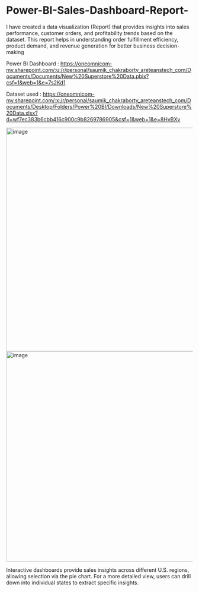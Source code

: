 # Power-BI-Sales-Dashboard-Report-

I have created a data visualization (Report) that provides insights into sales performance, customer orders, and profitability trends based on the dataset. This report helps in understanding order fulfillment efficiency, product demand, and revenue generation for better business decision-making

Power BI Dashboard : https://oneomnicom-my.sharepoint.com/:u:/r/personal/saumik_chakraborty_areteanstech_com/Documents/Documents/New%20Superstore%20Data.pbix?csf=1&web=1&e=7s2Kd1

Dataset used : https://oneomnicom-my.sharepoint.com/:x:/r/personal/saumik_chakraborty_areteanstech_com/Documents/Desktop/Folders/Power%20BI/Downloads/New%20Superstore%20Data.xlsx?d=wf7ec383b6cbb416c900c9b8269786905&csf=1&web=1&e=8HvBXv

<img width="602" alt="image" src="https://github.com/user-attachments/assets/e5c9830e-afba-4772-bc2d-702814e3da0b" />
<img width="566" alt="image" src="https://github.com/user-attachments/assets/20425245-560e-4197-9703-bd2741106baa" />

Interactive dashboards provide sales insights across different U.S. regions, allowing selection via the pie chart. For a more detailed view, users can drill down into individual states to extract specific insights.
